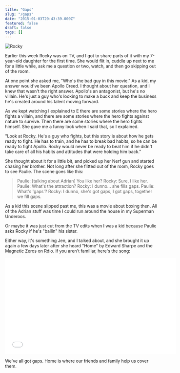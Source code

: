 ```yaml
---
title: "Gaps"
slug: "/gaps"
date: "2015-01-03T20:43:39.000Z"
featured: false
draft: false
tags: []
---
```


![Rocky](https://i.imgur.com/QeSdx6z.jpg)

Earlier this week Rocky was on TV, and I got to share parts of it with my 7-year-old daughter for the first time. She would flit in, cuddle up next to me for a little while, ask me a question or two, watch, and then go skipping out of the room.

At one point she asked me, "Who's the bad guy in this movie." As a kid, my answer would've been Apollo Creed. I thought about her question, and I knew that wasn't the right answer. Apollo's an antagonist, but he's no villain. He's just a guy who's looking to make a buck and keep the business he's created around his talent moving forward. 

As we kept watching I explained to E there are some stories where the hero fights a villain, and there are some stories where the hero fights against nature to survive. Then there are some stories where the hero fights himself. She gave me a funny look when I said that, so I explained.

"Look at Rocky. He's a guy who fights, but this story is about how he gets ready to fight. He has to train, and he has to break bad habits, so he can be ready to fight Apollo. Rocky would never be ready to beat him if he didn't take care of all his habits and attitudes that were holding him back."

She thought about it for a little bit, and picked up her Nerf gun and started chasing her brother. Not long after she flitted out of the room, Rocky goes to see Paulie. The scene goes like this:

>Paulie: [talking about Adrian] You like her?
Rocky: Sure, I like her.
Paulie: What's the attraction?
Rocky: I dunno... she fills gaps.
Paulie: What's 'gaps'?
Rocky: I dunno, she's got gaps, I got gaps, together we fill gaps.

As a kid this scene slipped past me, this was a movie about boxing then. All of the Adrian stuff was time I could run around the house in my Superman Underoos. 

Or maybe it was just cut from the TV edits when I was a kid because Paulie asks Rocky if he's "ballin" his sister. 

Either way, it's something Jen, and I talked about, and she brought it up again a few days later after she heard "Home" by Edward Sharpe and the Magnetic Zeros on Rdio. If you aren't familiar, here's the song:

<iframe width="560" height="315" src="//www.youtube.com/embed/4306i99LMXo" frameborder="0" allowfullscreen></iframe>

We've all got gaps. Home is where our friends and family help us cover them.